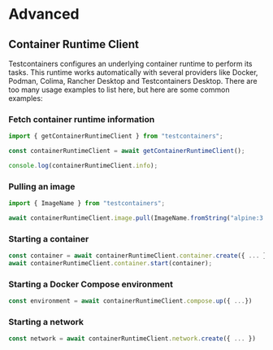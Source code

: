 # Advanced

## Container Runtime Client

Testcontainers configures an underlying container runtime to perform its tasks. This runtime works automatically with several providers like Docker, Podman, Colima, Rancher Desktop and Testcontainers Desktop. There are too many usage examples to list here, but here are some common examples:

### Fetch container runtime information

```js
import { getContainerRuntimeClient } from "testcontainers";

const containerRuntimeClient = await getContainerRuntimeClient();

console.log(containerRuntimeClient.info);
```

### Pulling an image

```js
import { ImageName } from "testcontainers";

await containerRuntimeClient.image.pull(ImageName.fromString("alpine:3.12"))
```

### Starting a container

```js
const container = await containerRuntimeClient.container.create({ ... });
await containerRuntimeClient.container.start(container);
```

### Starting a Docker Compose environment

```js
const environment = await containerRuntimeClient.compose.up({ ...})
```

### Starting a network

```js
const network = await containerRuntimeClient.network.create({ ... })
```

